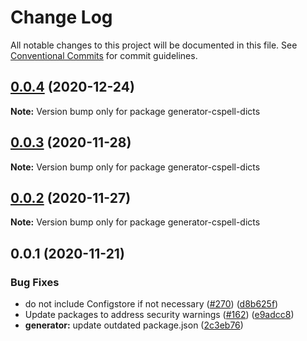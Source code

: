 # Change Log

All notable changes to this project will be documented in this file.
See [Conventional Commits](https://conventionalcommits.org) for commit guidelines.

## [0.0.4](https://github.com/streetsidesoftware/cspell-dicts/compare/generator-cspell-dicts@0.0.3...generator-cspell-dicts@0.0.4) (2020-12-24)

**Note:** Version bump only for package generator-cspell-dicts





## [0.0.3](https://github.com/streetsidesoftware/cspell-dicts/compare/generator-cspell-dicts@0.0.2...generator-cspell-dicts@0.0.3) (2020-11-28)

**Note:** Version bump only for package generator-cspell-dicts





## [0.0.2](https://github.com/streetsidesoftware/cspell-dicts/compare/generator-cspell-dicts@0.0.1...generator-cspell-dicts@0.0.2) (2020-11-27)

**Note:** Version bump only for package generator-cspell-dicts





## 0.0.1 (2020-11-21)

### Bug Fixes

- do not include Configstore if not necessary ([#270](https://github.com/streetsidesoftware/cspell-dicts/issues/270)) ([d8b625f](https://github.com/streetsidesoftware/cspell-dicts/commit/d8b625f2f42d5cc6c4a9390216ac1e5037886e44))
- Update packages to address security warnings ([#162](https://github.com/streetsidesoftware/cspell-dicts/issues/162)) ([e9adcc8](https://github.com/streetsidesoftware/cspell-dicts/commit/e9adcc87a61baa1a1b017d063af3c4b64b215f88))
- **generator:** update outdated package.json ([2c3eb76](https://github.com/streetsidesoftware/cspell-dicts/commit/2c3eb7615d8427194c31837189f8ab5837081560))
